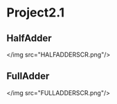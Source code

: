 # Project2.1

## HalfAdder

</img src="HALFADDERSCR.png"/>

## FullAdder

</img src="FULLADDERSCR.png"/>